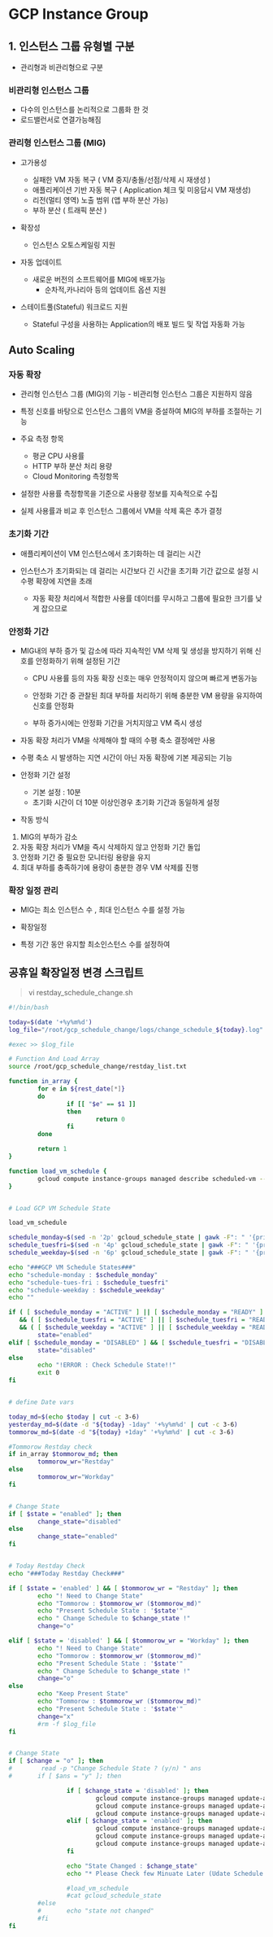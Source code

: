 # GCP Instance Group

## 1. 인스턴스 그룹 유형별 구분
- 관리형과 비관리형으로 구분

### 비관리형 인스턴스 그룹
- 다수의 인스턴스를 논리적으로 그룹화 한 것
- 로드밸런서로 연결가능해짐

### 관리형 인스턴스 그룹 (MIG)
- 고가용성
    - 실패한 VM 자동 복구 ( VM 중지/충돌/선점/삭제 시 재생성 )
    - 애플리케이션 기반 자동 복구 ( Application 체크 및 미응답시 VM 재생성)
    - 리전(멀티 영역) 노출 범위 (앱 부하 분산 가능)
    - 부하 분산 ( 트래픽 분산 )

- 확장성
    - 인스턴스 오토스케일링 지원

- 자동 업데이트
    - 새로운 버전의 소프트웨어를 MIG에 배포가능 
        - 순차적,카나리아 등의 업데이트 옵션 지원

- 스테이트풀(Stateful) 워크로드 지원
    - Stateful 구성을 사용하는 Application의 배포 빌드 및 작업  자동화 가능

## Auto Scaling 

### 자동 확장

- 관리형 인스턴스 그룹 (MIG)의 기능 
        - 비관리형 인스턴스 그룹은 지원하지 않음

- 특정 신호를 바탕으로 인스턴스 그룹의 VM을 증설하여 MIG의 부하를 조절하는 기능

- 주요 측정 항목
  - 평균 CPU 사용률
  - HTTP 부하 분산 처리 용량
  - Cloud Monitoring 측정항목

- 설정한 사용률 측정항목을 기준으로 사용량 정보를 지속적으로 수집
- 실제 사용률과 비교 후 인스턴스 그룹에서 VM을 삭제 혹은 추가 결정

### 초기화 기간
- 애플리케이션이 VM 인스턴스에서 초기화하는 데 걸리는 시간

- 인스턴스가 초기화되는 데 걸리는 시간보다 긴 시간을 초기화 기간 값으로 설정 시  수평 확장에 지연을 초래
  - 자동 확장 처리에서 적합한 사용률 데이터를 무시하고 그룹에 필요한 크기를 낮게 잡으므로

### 안정화 기간
- MIG내의 부하 증가 및 감소에 따라 지속적인 VM 삭제 및 생성을 방지하기 위해 신호를 안정화하기 위해 설정된 기간

  - CPU 사용률 등의 자동 확장 신호는 매우 안정적이지 않으며 빠르게 변동가능

  - 안정화 기간 중 관찰된 최대 부하를 처리하기 위해 충분한 VM 용량을 유지하여 신호를 안정화

  - 부하 증가시에는 안정화 기간을 거치지않고  VM 즉시 생성

- 자동 확장 처리가 VM을 삭제해야 할 때의 수평 축소 결정에만 사용

- 수평 축소 시 발생하는 지연 시간이 아닌 자동 확장에 기본 제공되는 기능

- 안정화 기간 설정
  - 기본 설정 : 10분 
  - 초기화 시간이 더 10분 이상인경우 초기화 기간과 동일하게 설정

- 작동 방식
1. MIG의 부하가 감소 
2. 자동 확장 처리가 VM을 즉시 삭제하지 않고 안정화 기간 돌입
3. 안정화 기간 중 필요한 모니터링 용량을 유지 
4. 최대 부하를 충족하기에 용량이 충분한 경우 VM 삭제를 진행

### 확장 일정 관리
- MIG는 최소 인스턴스 수 , 최대 인스턴스 수를 설정 가능

- 확장일정
 - 특정 기간 동안 유지할 최소인스턴스 수를 설정하여



## 공휴일 확장일정 변경 스크립트 

>vi restday_schedule_change.sh

```bash
#!/bin/bash

today=$(date '+%y%m%d')
log_file="/root/gcp_schedule_change/logs/change_schedule_${today}.log"

#exec >> $log_file

# Function And Load Array
source /root/gcp_schedule_change/restday_list.txt

function in_array {
        for e in ${rest_date[*]}
        do
                if [[ "$e" == $1 ]]
                then
                        return 0
                fi
        done

        return 1
}

function load_vm_schedule {
        gcloud compute instance-groups managed describe scheduled-vm --zone=asia-northeast3-a | sed -n '/scalingScheduleStatus/,/selfLink/p' |  grep -v -e scalingScheduleStatus -e lastStartTime -e nextStartTime -e selfLink > /root/gcp_schedule_change/gcloud_schedule_state
}


# Load GCP VM Schedule State

load_vm_schedule

schedule_monday=$(sed -n '2p' gcloud_schedule_state | gawk -F": " '{print $2}')
schedule_tuesfri=$(sed -n '4p' gcloud_schedule_state | gawk -F": " '{print $2}')
schedule_weekday=$(sed -n '6p' gcloud_schedule_state | gawk -F": " '{print $2}')

echo "###GCP VM Schedule States###"
echo "schedule-monday : $schedule_monday"
echo "schedule-tues-fri : $schedule_tuesfri"
echo "schedule-weekday : $schedule_weekday"
echo ""

if ( [ $schedule_monday = "ACTIVE" ] || [ $schedule_monday = "READY" ] ) \
   && ( [ $schedule_tuesfri = "ACTIVE" ] || [ $schedule_tuesfri = "READY" ] ) \
   && ( [ $schedule_weekday = "ACTIVE" ] || [ $schedule_weekday = "READY" ] ); then
        state="enabled"
elif [ $schedule_monday = "DISABLED" ] && [ $schedule_tuesfri = "DISABLED" ] && [ $schedule_weekday = "DISABLED" ]; then
        state="disabled"
else
        echo "!ERROR : Check Schedule State!!"
        exit 0
fi


# define Date vars

today_md=$(echo $today | cut -c 3-6)
yesterday_md=$(date -d "${today} -1day" '+%y%m%d' | cut -c 3-6)
tommorow_md=$(date -d "${today} +1day" '+%y%m%d' | cut -c 3-6)

#Tommorow Restday check
if in_array $tommorow_md; then
        tommorow_wr="Restday"
else
        tommorow_wr="Workday"
fi


# Change State
if [ $state = "enabled" ]; then
        change_state="disabled"
else
        change_state="enabled"
fi


# Today Restday Check
echo "###Today Restday Check###"

if [ $state = 'enabled' ] && [ $tommorow_wr = "Restday" ]; then
        echo "! Need to Change State"
        echo "Tommorow : $tommorow_wr ($tommorow_md)"
        echo "Present Schedule State : '$state'"
        echo " Change Schedule to $change_state !"
        change="o"

elif [ $state = 'disabled' ] && [ $tommorow_wr = "Workday" ]; then
        echo "! Need to Change State"
        echo "Tommorow : $tommorow_wr ($tommorow_md)"
        echo "Present Schedule State : '$state'"
        echo " Change Schedule to $change_state !"
        change="o"
else
        echo "Keep Present State"
        echo "Tommorow : $tommorow_wr ($tommorow_md)"
        echo "Present Schedule State : '$state'"
        change="x"
        #rm -f $log_file
fi


# Change State
if [ $change = "o" ]; then
#        read -p "Change Schedule State ? (y/n) " ans
#       if [ $ans = "y" ]; then

                if [ $change_state = 'disabled' ]; then
                        gcloud compute instance-groups managed update-autoscaling scheduled-vm --zone=asia-northeast3-a --disable-schedule=schedule-monday
                        gcloud compute instance-groups managed update-autoscaling scheduled-vm --zone=asia-northeast3-a --disable-schedule=schedule-tues-fri
                        gcloud compute instance-groups managed update-autoscaling scheduled-vm --zone=asia-northeast3-a --disable-schedule=schedule-weekday
                elif [ $change_state = 'enabled' ]; then
                        gcloud compute instance-groups managed update-autoscaling scheduled-vm --zone=asia-northeast3-a --enable-schedule=schedule-monday
                        gcloud compute instance-groups managed update-autoscaling scheduled-vm --zone=asia-northeast3-a --enable-schedule=schedule-tues-fri
                        gcloud compute instance-groups managed update-autoscaling scheduled-vm --zone=asia-northeast3-a --enable-schedule=schedule-weekday
                fi

                echo "State Changed : $change_state"
                echo "* Please Check few Minuate Later (Udate Schedule Spend Few Minuate)"

                #load_vm_schedule
                #cat gcloud_schedule_state
        #else
        #       echo "state not changed"
        #fi
fi
```